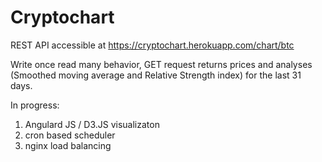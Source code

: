# Cryptochart

REST API accessible at https://cryptochart.herokuapp.com/chart/btc

Write once read many behavior, GET request returns prices and analyses (Smoothed moving average and Relative Strength index) for the last 31 days.

In progress: 
1. Angulard JS / D3.JS visualizaton
2. cron based scheduler
3. nginx load balancing
